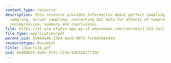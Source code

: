 ```yaml
---
content_type: resource
description: This resource provides information about perfect sampling, ideal tube
  sampling, actual sampling, correcting UUC data for effects of sample distrubance,
  recompression, summary and conclusions.
file: https://ol-ocw-studio-app-qa.s3.amazonaws.com/courses/1-322-soil-behavior-spring-2005/0ad48b359a5e4f2c113eb4b2ab27735b_17partiib.pdf
file_type: application/pdf
parent_uid: 55664a46-3384-4ac6-88f1-fecbd3d4e69a
resourcetype: Document
title: 17partiib.pdf
uid: 0ad48b35-9a5e-4f2c-113e-b4b2ab27735b
---
```

